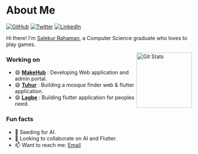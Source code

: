 # About Me

[![GitHub](https://img.shields.io/badge/GitHub-%40SalekurPolas-brightgreen)](https://github.com/SalekurPolas)
[![Twitter](https://img.shields.io/badge/Twitter-%40SalekurPolas-%2300acee)](https://twitter.com/SalekurPolas)
[![LinkedIn](https://img.shields.io/badge/LinkedIn-%40SalekurPolas-%230072b1)](https://www.linkedin.com/in/SalekurPolas)

Hi there! I'm [Salekur Rahaman](https://github.com/SalekurPolas), a Computer Science graduate who loves to play games.

<a href="https://github.com/SalekurPolas"><img alt="Git Stats" src="https://github-readme-stats.vercel.app/api?username=SalekurPolas&show_icons=true" align="right" height="150" /></a>

### Working on
- 😄 **[MakeHub](https://www.makehub.com.bd)** : Developing Web application and admin portal.
- 😄 **[Tuhur](https://www.tuhur.org)** : Building a mosque finder web & flutter application.
- 😄 **[Lagbe](https://www.lagbe.net)** : Building flutter application for peoples need.

### Fun facts
- 🌱 Seeding for AI.
- 👯 Looking to collaborate on AI and Flutter.
- 📫 Want to reach me: [Email](mailto:salekur9@gmail.com)

